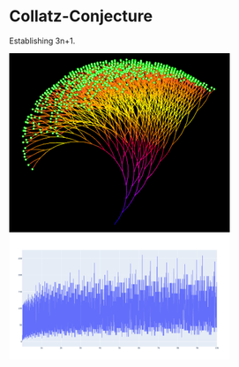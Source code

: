 # Collatz-Conjecture
Establishing 3n+1.

<img src="/assets/collatz.png" width="400"/> <img src="/assets/plot_ex.png" width="400"/>
